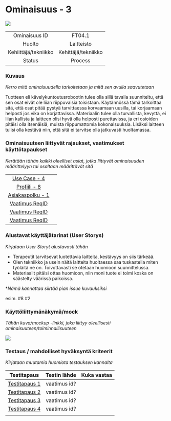 # Ominaisuus - 3

[![](http://img.youtube.com/vi/45aSdlg6NK0/0.jpg)](http://www.youtube.com/watch?v=45aSdlg6NK0 "")


| | |
|:-:|:-:|
| Ominaisuus ID | FT04.1 |
| Huolto | Laitteisto |
| Kehiittäjä/tekniikko | Kehittäjä/tekniikko |
| Status | Process |

### Kuvaus

*Kerro mitä ominaisuudella tarkoitetaan ja mitä sen avulla saavutetaan*

Tuotteen eli kävelykuntoutusrobootin tulee olla sillä tavalla suunniteltu, että sen osat eivät ole liian riippuvaisia toisistaan.
Käytännössä tämä tarkoittaa sitä, että osat pitää pystyä tarvittaessa korvaamaan uusilla, tai korjaamaan helposti jos vika on korjattavissa.
Materiaalin tulee olla turvallista, kevyttä, ei liian kallista ja laitteen olisi hyvä olla helposti purettavissa,
ja eri osioiden pitäisi olla itsenäisiä, muista riippumattomia kokonaisuuksia. Lisäksi laitteen tulisi olla kestävä niin, että sitä ei tarvitse olla jatkuvasti huoltamassa.


### Ominaisuuteen liittyvät rajaukset, vaatimukset käyttötapaukset

*Kerätään tähän kaikki oleelliset asiat, jotka liittyvät ominaisuuden määrittelyyn tai osaltaan määrittävät sitä*

| | |
|:-:|:-:|
| [Use Case - 4](hhttps://gitlab.labranet.jamk.fi/m3268---vuosi-2019/ttos0100---2019-toteutus/blob/master/dokumentit/02-vaatimusmaarittely/Usecases/Usecase%20-%204.md) | |
| [Profiili - 8](https://gitlab.labranet.jamk.fi/m3268---vuosi-2019/ttos0100---2019-toteutus/blob/master/dokumentit/02-vaatimusmaarittely/Profiilit%20ja%20sidosryhm%C3%A4t/Profiili-8.md) | |
| [Asiakaspolku - 1](https://gitlab.labranet.jamk.fi/m3268---vuosi-2019/ttos0100---2019-toteutus/blob/master/dokumentit/02-vaatimusmaarittely/kuvat/Asiakaspolku%20-%201.md) |  | 
| [Vaatimus ReqID]() |  | 
| [Vaatimus ReqID]() |  | 
| [Vaatimus ReqID]() |  | 

### Alustavat käyttäjätarinat (User Storys)

*Kirjataan User Storyt alustavasti tähän*

* Terapeutit tarvitsevat luotettavia laitteita, kestävyys on siis tärkeää.
* Olen tekniikko ja usein näitä laitteita huoltaessa saa tuskastella miten työläitä ne on. Toivottavasti se otetaan huomioon suunnittelussa.
* Materiaalit pitäisi ottaa huomioon, niin moni tuote ei toimi koska on säästelty väärissä paikoissa.

**Nämä kannattaa siirtää pian issue kuvauksiksi*

esim. #8 #2


### Käyttöliittymänäkymä/mock 

*Tähän kuva/mockup -linkki, joka liittyy oleellisesti ominaisuuteen/toiminnallisuuteen*

![](https://student.labranet.jamk.fi/~M3268/Ohjelmistosuunnittelu/Projektity%C3%B6/MockUpOS.PNG)


### Testaus / mahdolliset hyväksyntä kriteerit 

*Kirjataan muutamia huomiota testauksen kannalta*

| Testitapaus  | Testin lähde  | Kuka vastaa  |
|:-: | :-:|:-:|
| [Testitapaus 1]()  | vaatimus id?   |   |
| [Testitapaus 2]()  | vaatimus id?   |   |
| [Testitapaus 3]()  | vaatimus id?   |   |
| [Testitapaus 4]()  | vaatimus id?   |   |
| | |